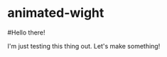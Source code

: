animated-wight
==============

#Hello there!

I'm just testing this thing out.  Let's make something!
